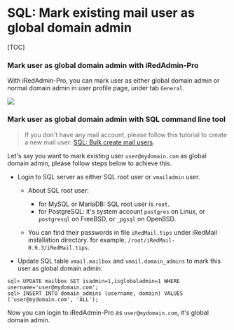 # SQL: Mark existing mail user as global domain admin

[TOC]

### Mark user as global domain admin with iRedAdmin-Pro

With iRedAdmin-Pro, you can mark user as either global domain admin or normal
domain admin in user profile page, under tab `General`.

![](../images/iredadmin/user_profile_general.png)

### Mark user as global domain admin with SQL command line tool

> If you don't have any mail account, please follow this tutorial to create a
> new mail user: [SQL: Bulk create mail users](./sql.bulk.create.mail.users.html).

Let's say you want to mark existing user `user@mydomain.com` as global domain
admin, please follow steps below to achieve this.

* Login to SQL server as either SQL root user or `vmailadmin` user.

    * About SQL root user:
    
        * for MySQL or MariaDB: SQL root user is `root`.
        * for PostgreSQL: it's system account `postgres` on Linux, or
          `postgresql` on FreeBSD, or `_pgsql` on OpenBSD.

    * You can find their passwords in file `iRedMail.tips` under iRedMail
      installation directory. for example, `/root/iRedMail-0.9.3/iRedMail.tips`.

* Update SQL table `vmail.mailbox` and `vmail.domain_admins` to mark this user
  as global domain admin:

```
sql> UPDATE mailbox SET isadmin=1,isglobaladmin=1 WHERE username='user@mydomain.com';
sql> INSERT INTO domain_admins (username, domain) VALUES ('user@mydomain.com', 'ALL');
```

Now you can login to iRedAdmin-Pro as `user@mydomain.com`, it's global domain
admin.
